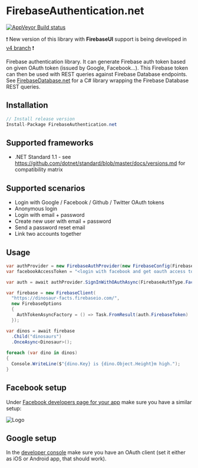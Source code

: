# FirebaseAuthentication.net
[![AppVeyor Build status](https://ci.appveyor.com/api/projects/status/rwmdgqcb7is2clqp?svg=true)](https://ci.appveyor.com/project/bezysoftware/firebase-authentication-dotnet)

❗ New version of this library with **FirebaseUI** support is being developed in [v4 branch](https://github.com/step-up-labs/firebase-authentication-dotnet/tree/feature/v4) ❗

Firebase authentication library. It can generate Firebase auth token based on given OAuth token (issued by Google, Facebook...). This Firebase token can then be used with REST queries against Firebase Database endpoints. See [FirebaseDatabase.net](https://github.com/step-up-labs/firebase-database-dotnet) for a C# library wrapping the Firebase Database REST queries.

## Installation
```csharp
// Install release version
Install-Package FirebaseAuthentication.net
```

## Supported frameworks
* .NET Standard 1.1 - see https://github.com/dotnet/standard/blob/master/docs/versions.md for compatibility matrix

## Supported scenarios
* Login with Google / Facebook / Github / Twitter OAuth tokens
* Anonymous login
* Login with email + password
* Create new user with email + password
* Send a password reset email
* Link two accounts together

## Usage

```csharp
var authProvider = new FirebaseAuthProvider(new FirebaseConfig(FirebaseApiKey));
var facebookAccessToken = "<login with facebook and get oauth access token>";

var auth = await authProvider.SignInWithOAuthAsync(FirebaseAuthType.Facebook, facebookAccessToken);

var firebase = new FirebaseClient(
  "https://dinosaur-facts.firebaseio.com/",
  new FirebaseOptions
  {
    AuthTokenAsyncFactory = () => Task.FromResult(auth.FirebaseToken) 
  });

var dinos = await firebase
  .Child("dinosaurs")
  .OnceAsync<Dinosaur>();
  
foreach (var dino in dinos)
{
  Console.WriteLine($"{dino.Key} is {dino.Object.Height}m high.");
}
```

## Facebook setup

Under [Facebook developers page for your app](https://developers.facebook.com/) make sure you have a similar setup:

![Logo](/art/FacebookSetup.png)


## Google setup

In the [developer console](https://console.developers.google.com/apis/credentials) make sure you have an OAuth client (set it either as iOS or Android app, that should work).
